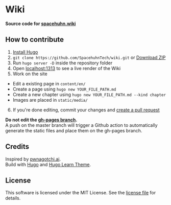 # Wiki

**Source code for [spacehuhn.wiki](https://spacehuhn.wiki)**  

## How to contribute

1. [Install Hugo](https://gohugo.io/getting-started/installing)
2. `git clone https://github.com/SpacehuhnTech/wiki.git` or [Download ZIP](https://github.com/SpacehuhnTech/wiki/archive/master.zip)
3. Run `hugo server -D` inside the repository folder
4. Open [localhost:1313](http://localhost:1313/) to see a live render of the Wiki
5. Work on the site
  * Edit a existing page in `content/en/`
  * Create a page using `hugo new YOUR_FILE_PATH.md`
  * Create a new chapter using `hugo new YOUR_FILE_PATH.md --kind chapter`
  * Images are placed in `static/media/`
6. If you're done editing, commit your changes and [create a pull request](https://help.github.com/en/github/collaborating-with-issues-and-pull-requests/creating-a-pull-request)

**Do not edit the [gh-pages branch](https://github.com/SpacehuhnTech/wiki/tree/gh-pages).**  
A push on the master branch will trigger a Github action to automatically generate the static files and place them on the gh-pages branch.  

## Credits

Inspired by [pwnagotchi.ai](https://pwnagotchi.ai/).  
Build with [Hugo](https://gohugo.io/) and [Hugo Learn Theme](https://github.com/matcornic/hugo-theme-learn/).

## License

This software is licensed under the MIT License. See the [license file](LICENSE) for details.  